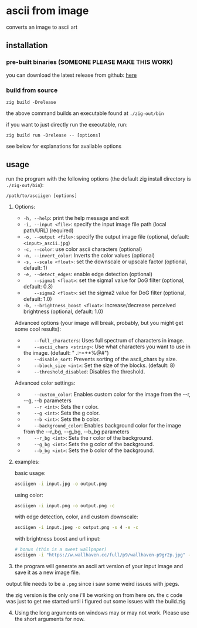 # ascii from image

converts an image to ascii art

## installation

### pre-built binaries (SOMEONE PLEASE MAKE THIS WORK)

you can download the latest release from github: [here](https://github.com/seatedro/asciigen/releases/latest)

### build from source

`zig build -Drelease`

the above command builds an executable found at `./zig-out/bin`

if you want to just directly run the executable, run:

`zig build run -Drelease -- [options]`

see below for explanations for available options

## usage

run the program with the following options (the default zig install directory is `./zig-out/bin`):
   ```
   /path/to/asciigen [options]
   ```
1. Options:
   - `-h, --help`: print the help message and exit
   - `-i, --input <file>`: specify the input image file path (local path/URL) (required)
   - `-o, --output <file>`: specify the output image file (optional, default: `<input>_ascii.jpg`)
   - `-c, --color`: use color ascii characters (optional)
   - `-n, --invert_color`: Inverts the color values (optional)
   - `-s, --scale <float>`: set the downscale or upscale factor (optional, default: 1)
   - `-e, --detect_edges`: enable edge detection (optional)
   - `    --sigma1 <float>`: set the sigma1 value for DoG filter (optional, default: 0.3)
   - `    --sigma2 <float>`: set the sigma2 value for DoG filter (optional, default: 1.0)
   - `-b, --brightness_boost <float>`: increase/decrease perceived brightness (optional, default: 1.0)

   Advanced options (your image will break, probably, but you might get some cool results):
   - `    --full_characters`: Uses full spectrum of characters in image.
   - `    --ascii_chars <string>`: Use what characters you want to use in the image. (default: " .:-=+*%@#")
   - `    --disable_sort`: Prevents sorting of the ascii_chars by size.
   - `    --block_size <int>`: Set the size of the blocks. (default: 8)
   - `    --threshold_disabled`: Disables the threshold.

   Advanced color settings:
   - `    --custom_color`: Enables custom color for the image from the --r, --g, --b parameters
   - `    --r <int>`: Sets the r color.
   - `    --g <int>`: Sets the g color.
   - `    --b <int>`: Sets the b color.
   - `    --background_color`: Enables background color for the image from the --r_bg, --g_bg, --b_bg parameters
   - `    --r_bg <int>`: Sets the r color of the background.
   - `    --g_bg <int>`: Sets the g color of the background.
   - `    --b_bg <int>`: Sets the b color of the background.

2. examples:

   basic usage:
   ```bash
   asciigen -i input.jpg -o output.png
   ```

   using color:
   ```bash
   asciigen -i input.png -o output.png -c
   ```

   with edge detection, color, and custom downscale: 
   ```bash
   asciigen -i input.jpeg -o output.png -s 4 -e -c
   ```

   with brightness boost and url input:
   ```bash
   # bonus (this is a sweet wallpaper)
   asciigen -i "https://w.wallhaven.cc/full/p9/wallhaven-p9gr2p.jpg" -o output.png -e -c-b 1.5
   ```

3. the program will generate an ascii art version of your input image and save it as a new image file.

output file needs to be a `.png` since i saw some weird issues with jpegs.

the zig version is the only one i'll be working on from here on. the c code was just to get me started until i figured out some issues with the build.zig

4. Using the long arguments on windows may or may not work. Please use the short arguments for now.
